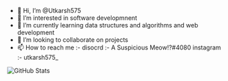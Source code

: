 

- 👋 Hi, I’m @Utkarsh575
- 👀 I’m interested in software developmnent 
- 🌱 I’m currently learning data structures and algorithms and web development
- 💞️ I’m looking to collaborate on projects 
- 📫 How to reach me :- disocrd :- A Suspicious Meow!?#4080 
                         instagram :- utkarsh575_

![GitHub Stats](https://github-readme-stats.vercel.app/api?username=utkarsh575&theme=radical)

<!---
Utkarsh575/Utkarsh575 is a ✨ special ✨ repository because its `README.md` (this file) appears on your GitHub profile.
You can click the Preview link to take a look at your changes.
--->
